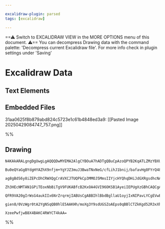 ```yaml
---

excalidraw-plugin: parsed
tags: [excalidraw]

---
```

==⚠  Switch to EXCALIDRAW VIEW in the MORE OPTIONS menu of this document. ⚠== You can decompress Drawing data with the command palette: 'Decompress current Excalidraw file'. For more info check in plugin settings under 'Saving'


# Excalidraw Data

## Text Elements
## Embedded Files
31aa0625f8b879abd824c5723e1c61b4848ed3a9: [[Pasted Image 20250429084747_757.png]]

%%
## Drawing
```compressed-json
N4KAkARALgngDgUwgLgAQQQDwMYEMA2AlgCYBOuA7hADTgQBuCpAzoQPYB2KqATLZMzYBXUtiRoIACyhQ4zZAHoFAc0JRJQgEYA6bGwC2CgF7N6hbEcK4OCtptbErHALRY8RMpWdx8Q1TdIEfARcZgRmBShcZQUebQBGAAYEmjoghH0EDihmbgBtcDBQMBKIEm4IACUYTGUAOQBOZQBWSucAGWYAZSCABShCADZMXP5S2EQKwn1opDHITG5nJIAO

Bu0eQYaGgBYdgHYAZhX9nfjm+YgYJZ3muJ3BwaTNxNeG/cfLihJ1bnij/bafavHg8FYrQ48BrNeIrS6SBCEZTSbiDfYXQqQazKYLcRKXZhQUhsADWCAAwmx8GxSBUidZmHBcIFsqkSpBNLhsCTlMShBxiJTqbSJPSOIzmVkoGzSgAzQj4fBdWC4iSCDwygRE0kIADqP0k3D4mIghOJZOVMFV6HV5UufORHHCuTQ8UubCZ2DU11dr0uvOEcAAksQX

ag8gBdS6y8iZEPcDhCRWXQgCrAVXCJTUQPkCp3MMOJ5MmsIIYjcHYQhqDHiJdGXRgsdhcNAY9kMJisTh1ThiP5QlY8W48Q77FPMAAi6SgZe4soIYUummEAoAosFMtlC0n8JchHBiLgZ+XXadmg1DokVoNmvsGviTUQOCSEzvLtTubO0PP8IuS1EoCEMMIEQAVU2UbN5WCeMJEOeJcEzGtmllFZNBOBpcE0YhBx2bBbxHBB4mwJ5NErSsy0OXAGmz

Zh3HEcNMTAN1GPiTEoxNbBiTgV9FUKABfcB2KxOA4GVI96OKSB1AyeiIEPUgXzGBhCAQCgACEuR5XNBSpGkKgAYllIzjJlCBsBEFkoCDGd9GVc0KV0kV0H0+JCLc0zzNISzrIyDTuQDfkdOFOlyHFJlLI8iypR8/QADEFSVFVZNtcslM87ybLsnV9WIX40GNUp0uizLtQtJKKhSyKvOKjJKmER1nT+NKouyGKAHlPW9P4/UKMyWqsmzYs4KBYtwf

QFR9VA20gIrWsG4aukIIx6NrZrqrmjIABUsCgABBIhlBbdBgllaU1oyjIxNIPavLYCgEVwE9UCLXdetmgaMlXAVdtu+6QieiBmWJKhzpq/QfuBzb4Fk7TTNo4lFQADVRf5tBWf5TnvF4jgaJT4apfAAE1uHBQZtEGOCYRrHZEniBpNiUow2AMbhJMgegCCEejkn2dFmhhfjQY2/Q6sC/NgNhpTeRIRblqNB9Sml4hlQQbjWyl0gSAAWTYYgEC+zD

gien8/0VzWgr0tA2YgNSqQB0hlE5AAKHh/moXg3Y9sdUGSZoAEps0qBBlCTZkKgd52R3xXhL3dqP3d9gPBbe/qsrJDqBk4bdizlWMECDtNNY4CCrZNLJDa/VAiS5y5sCINWq9IGuTQ4Mb6OrhB3SEKAn3bpuEGT0o7AAKwQbAci6Vu4B1vWDc0I25wXTveq5AZGE25n8FZk0JmS9Jx+bbNzMJAwocmNAXvfNhP2Npfo2JWz98zo6TeX9t8FCPaD/

XzeePwfjwB8X4BAKC4RWYCT4kAA=
```
%%